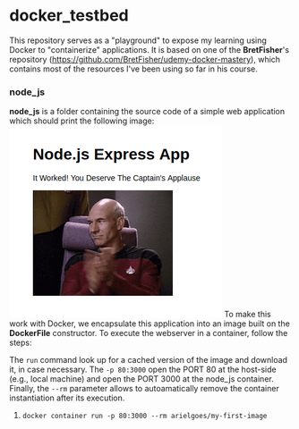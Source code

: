# docker_testbed
This repository serves as a "playground" to expose my learning using Docker to "containerize" applications. It is based on one of the **BretFisher**'s repository (https://github.com/BretFisher/udemy-docker-mastery), which contains most of the resources I've been using so far in his course.

### node_js
**node_js** is a folder containing the source code of a simple web application which should print the following image:
![Welcome Screen](congo.png)
To make this work with Docker, we encapsulate this application into an image built on the **DockerFile** constructor. To execute the webserver in a container, follow the steps:

The `run` command look up for a cached version of the image and download it, in case necessary. The `-p 80:3000` open the PORT 80 at the host-side (e.g., local machine) and open the PORT 3000 at the node_js container. Finally, the `--rm` parameter allows to autoamatically remove the container instantiation after its execution. 
1. `docker container run -p 80:3000 --rm arielgoes/my-first-image`

